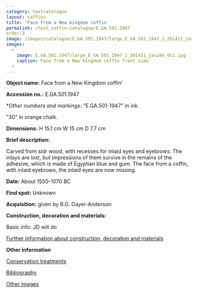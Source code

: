 ```yaml
---
category: testcatalogue
layout: coffins
title: 'Face from a New Kingdom coffin'
permalink: /test_coffin-catalogue/E.GA.501.1947
order:3
image: /images/catalogue/E.GA.501.1947/large_E_GA_501_1947_1_201411_jas244_dc1.jpg
images: 
  -
    image: E.GA.501.1947/large_E_GA_501_1947_1_201411_jas244_dc1.jpg
    caption: Face from a New Kingdom coffin front view 
  -  
---
```


**Object name:** 
Face from a New Kingdom coffin'

**Accession no.:** 
E.GA.501.1947

**Other numbers and markings:*
"E.GA.501-1947" in ink.

"30" in orange chalk.

**Dimensions:** 
H 15.1 cm
W 15 cm
D 7.7 cm


**Brief description:** 


Carved from sidr wood, with recesses for inlaid eyes and eyebrows. The inlays are lost, but impressions of them survive in the remains of the adhesive, which is made of Egyptian blue and gum. 
The face from a coffin, with inlaid eyebrows, the inlaid eyes are now missing.



**Date:**
About 1550-1070 BC


**Find spot:**
Unknown


**Acquisition:**
given by R.G. Gayer-Anderson



**Construction, decoration and materials:**

Basic info: JD will do

[Further information about construction, decoration and materials](/test_coffin-catalogue/E.GA.501.1947_materials)


**Other information**

[Conservation treatments](/test_coffin-catalogue/E.GA.501.1947_conservation)

[Bibliography](/test_coffin-catalogue/E.GA.501.1947_bibliography)

[Other images](/test_coffin-catalogue/E.GA.501.1947_imagesheet)


